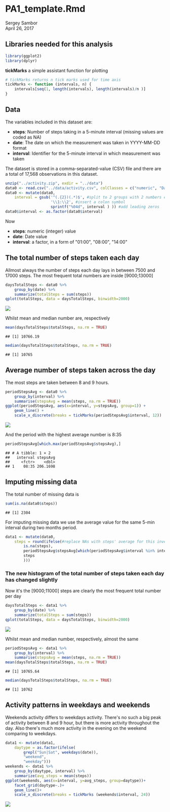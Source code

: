 # PA1_template.Rmd
Sergey Sambor  
April 26, 2017  



## Libraries needed for this analysis

```r
library(ggplot2)
library(dplyr)
```

__tickMarks__ a simple assistant function for plotting

```r
# tickMarks returns n tick marks used for time axis
tickMarks <- function (intervals, n) {
    intervals[seq(1, length(intervals), length(intervals)/n )]
}
```

## Data
The variables included in this dataset are:  

* __steps__: Number of steps taking in a 5-minute interval (missing values are coded as NA)
* __date__: The date on which the measurement was taken in YYYY-MM-DD format
* __interval__: Identifier for the 5-minute interval in which measurement was taken  

The dataset is stored in a comma-separated-value (CSV) file and there are a total of 17,568 observations in this dataset.

```r
unzip("../activity.zip", exdir = "../data")
data0 <- read.csv("../data/activity.csv", colClasses = c("numeric", "Date", "numeric"))
data0 <- mutate(data0, 
    interval = gsub('^(.{2})(.*)$', #split to 2 groups with 2 numbers each
                    '\\1:\\2', #insert a colon symbol
                    sprintf("%04d", interval ) )) #add leading zeros
data0$interval <- as.factor(data0$interval)
```
Now 

* __steps__: numeric (integer) value
* __date__: Date value
* __interval__: a factor, in a form of "01:00", "08:00", "14:00"  

## The total number of steps taken each day
Allmost always the number of steps each day lays in between 7500 and 17000 steps.
The most frequent total numbers are inside [9000;13000]

```r
daysTotalSteps <- data0 %>% 
    group_by(date) %>% 
    summarize(totalSteps = sum(steps))
qplot(totalSteps, data = daysTotalSteps, binwidth=2000)
```

![](PA1_template_files/figure-html/unnamed-chunk-4-1.png)<!-- -->

Whilst mean and median number are, respectively

```r
mean(daysTotalSteps$totalSteps, na.rm = TRUE)
```

```
## [1] 10766.19
```

```r
median(daysTotalSteps$totalSteps, na.rm = TRUE)
```

```
## [1] 10765
```

## Average number of steps taken across the day
The most steps are taken between 8 and 9 hours.

```r
periodStepsAvg <- data0 %>% 
    group_by(interval) %>% 
    summarise(stepsAvg = mean(steps, na.rm = TRUE))
ggplot(periodStepsAvg, aes(x=interval, y=stepsAvg, group=1)) +
    geom_line() +
    scale_x_discrete(breaks = tickMarks(periodStepsAvg$interval, 12))
```

![](PA1_template_files/figure-html/unnamed-chunk-6-1.png)<!-- -->

And the period with the highest average number is 8:35

```r
periodStepsAvg[which.max(periodStepsAvg$stepsAvg),]
```

```
## # A tibble: 1 × 2
##   interval stepsAvg
##     <fctr>    <dbl>
## 1    08:35 206.1698
```

## Imputing missing data
The total number of missing data is

```r
sum(is.na(data0$steps))
```

```
## [1] 2304
```

For imputing missing data we use the average value for the same 5-min interval during two months period.

```r
data1 <- mutate(data0, 
    steps = round(ifelse(#replace NAs with steps' average for this inverval
        is.na(steps),
        periodStepsAvg$stepsAvg[which(periodStepsAvg$interval %in% interval)], 
        steps
        )))
```

### The new histogram of the total number of steps taken each day has changed slightly
Now it's the [9000;11000] steps are clearly the most frequent total number per day

```r
daysTotalSteps <- data1 %>% 
    group_by(date) %>% 
    summarize(totalSteps = sum(steps))
qplot(totalSteps, data = daysTotalSteps, binwidth=2000)
```

![](PA1_template_files/figure-html/unnamed-chunk-10-1.png)<!-- -->

Whilst mean and median number, respectively, almost the same

```r
periodStepsAvg <- data1 %>% 
    group_by(interval) %>% 
    summarise(stepsAvg = mean(steps, na.rm = TRUE))
mean(daysTotalSteps$totalSteps, na.rm = TRUE)
```

```
## [1] 10765.64
```

```r
median(daysTotalSteps$totalSteps, na.rm = TRUE)
```

```
## [1] 10762
```

##  Activity patterns in weekdays and weekends
Weekends activity differs to weekdays activity. There's no such a big peak of activity between 8 and 9 hour, but there is more activity throughout the day. Also there's much more activity in the evening on the weekend comparing to weekdays.

```r
data1 <- mutate(data1, 
    daytype = as.factor(ifelse(
        grepl("Sun|Sat", weekdays(date)), 
        "weekend", 
        "weekday")))
weekends <- data1 %>% 
    group_by(daytype, interval) %>% 
    summarize(avg_steps = mean(steps))
ggplot(weekends, aes(x=interval, y=avg_steps, group=daytype))+
    facet_grid(daytype~.)+
    geom_line()+
    scale_x_discrete(breaks = tickMarks (weekends$interval, 24))
```

![](PA1_template_files/figure-html/unnamed-chunk-12-1.png)<!-- -->
